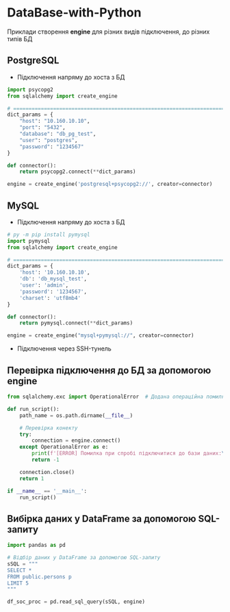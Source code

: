 # DataBase-with-Python
Приклади створення **engine** для різних видів підключення, до різних типів БД

## PostgreSQL
* Підключення напряму до хоста з БД
```python
import psycopg2
from sqlalchemy import create_engine

# =====================================================================================
dict_params = {
    "host": "10.160.10.10", 
    "port": "5432", 
    "database": "db_pg_test", 
    "user": "postgres", 
    "password": "1234567"
}

def connector():
    return psycopg2.connect(**dict_params)

engine = create_engine('postgresql+psycopg2://', creator=connector)
```

## MySQL
* Підключення напряму до хоста з БД
```python
# py -m pip install pymysql
import pymysql
from sqlalchemy import create_engine

# =====================================================================================
dict_params = {
	'host': '10.160.10.10',
	'db': 'db_mysql_test',
	'user': 'admin',
	'password': '1234567',
	'charset': 'utf8mb4'
}

def connector():
    return pymysql.connect(**dict_params)

engine = create_engine("mysql+pymysql://", creator=connector)
```

* Підключення через SSH-тунель

## Перевірка підключення до БД за допомогою **engine**
```python
from sqlalchemy.exc import OperationalError  # Додана операційна помилка

def run_script():
    path_name = os.path.dirname(__file__)

    # Перевірка конекту
    try:
        connection = engine.connect()
    except OperationalError as e:
        print(f'[ERROR] Помилка при спробі підключитися до бази даних:\n{str(e)}')
        return -1

    connection.close()
    return 1

if __name__ == '__main__':
    run_script()
```

## Вибірка даних у DataFrame за допомогою SQL-запиту
```python
import pandas as pd

# Відбір даних у DataFrame за допомогою SQL-запиту
sSQL = """
SELECT *
FROM public.persons p
LIMIT 5
"""

df_soc_proc = pd.read_sql_query(sSQL, engine)
```

